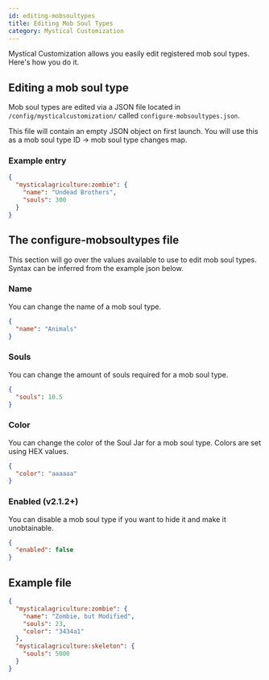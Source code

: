 ```yaml
---
id: editing-mobsoultypes
title: Editing Mob Soul Types
category: Mystical Customization
---
```


Mystical Customization allows you easily edit registered mob soul types. Here's how you do it.

## Editing a mob soul type
Mob soul types are edited via a JSON file located in `/config/mysticalcustomization/` called `configure-mobsoultypes.json`.

This file will contain an empty JSON object on first launch. You will use this as a mob soul type ID -> mob soul type changes map.

### Example entry
```json
{
  "mysticalagriculture:zombie": {
    "name": "Undead Brothers",
    "souls": 300
  }
}
```

## The configure-mobsoultypes file
This section will go over the values available to use to edit mob soul types. Syntax can be inferred from the example json below.

### Name
You can change the name of a mob soul type.
```json
{
  "name": "Animals"
}
```

### Souls
You can change the amount of souls required for a mob soul type.
```json
{
  "souls": 10.5
}
```

### Color
You can change the color of the Soul Jar for a mob soul type. Colors are set using HEX values.
```json
{
  "color": "aaaaaa" 
}
```

### Enabled (v2.1.2+)
You can disable a mob soul type if you want to hide it and make it unobtainable.
```json
{
  "enabled": false
}
```

## Example file
```json
{
  "mysticalagriculture:zombie": {
    "name": "Zombie, but Modified",
    "souls": 23,
    "color": "3434a1"
  },
  "mysticalagriculture:skeleton": {
    "souls": 5000
  }
}
```
